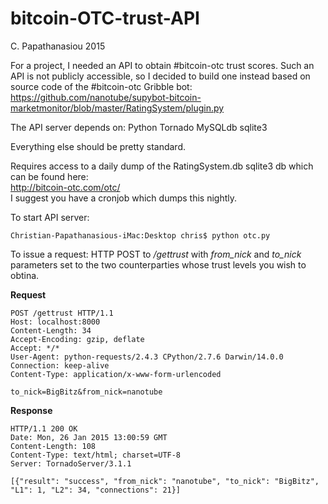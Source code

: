 # bitcoin-OTC-trust-API
C. Papathanasiou 2015

For a project,  I needed an API to obtain #bitcoin-otc trust scores. Such an API is not publicly accessible, so I decided to build one instead based on source code of the #bitcoin-otc Gribble bot:
<br>
https://github.com/nanotube/supybot-bitcoin-marketmonitor/blob/master/RatingSystem/plugin.py

The API server depends on:
Python Tornado
MySQLdb
sqlite3


Everything else should be pretty standard.

Requires access to a daily dump of the RatingSystem.db sqlite3 db which can be found here:
<br>
http://bitcoin-otc.com/otc/
<br>
I suggest you have a cronjob which dumps this nightly.


To start API server:
```
Christian-Papathanasious-iMac:Desktop chris$ python otc.py 

```

To issue a request:
HTTP POST to <i>/gettrust</i> with <i>from_nick</i> and <i>to_nick</i> parameters set to the two counterparties whose trust levels you wish to obtina.

<b>Request</b>
```
POST /gettrust HTTP/1.1
Host: localhost:8000
Content-Length: 34
Accept-Encoding: gzip, deflate
Accept: */*
User-Agent: python-requests/2.4.3 CPython/2.7.6 Darwin/14.0.0
Connection: keep-alive
Content-Type: application/x-www-form-urlencoded

to_nick=BigBitz&from_nick=nanotube

```

<b>Response</b>
```
HTTP/1.1 200 OK
Date: Mon, 26 Jan 2015 13:00:59 GMT
Content-Length: 108
Content-Type: text/html; charset=UTF-8
Server: TornadoServer/3.1.1

[{"result": "success", "from_nick": "nanotube", "to_nick": "BigBitz", "L1": 1, "L2": 34, "connections": 21}]
```


